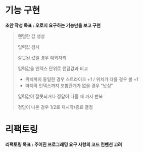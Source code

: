 
# 기능 구현

**초안 작성 목표 : 오로지 요구하는 기능만을 보고 구현**

> 랜덤한 값 생성
> 
> 입력값 검사
> 
> 잘못된 값일 경우 예외처리
> 
> 입력값을 인덱스 단위로 랜덤값과 비교
> * 위치까지 동일한 경우 스트라이크 +1 / 위치가 다를 경우 볼 +1
> * 마지막 인덱스까지 포함관계가 없을 경우 "낫싱"
>
> 입력값이 잘못되거나 정답이 나올 때 까지 반복
> 
> 정답이 나온 경우 1/2로 재시작/종료 결정


# 리팩토링

**리팩토링 목표 : 주어진 프로그래밍 요구 사항의 코드 컨벤션 고려**

